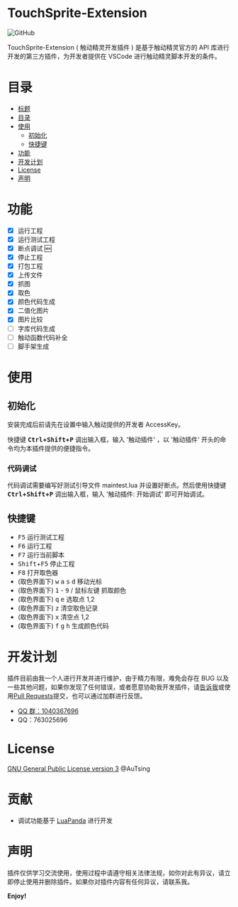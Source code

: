 # TouchSprite-Extension

![GitHub](https://img.shields.io/github/license/AuTsing/touchsprite-extension)

TouchSprite-Extension ( 触动精灵开发插件 ) 是基于触动精灵官方的 API 库进行开发的第三方插件，为开发者提供在 VSCode 进行触动精灵脚本开发的条件。

# 目录

-   [标题](#TouchSprite-Extension)
-   [目录](#目录)
-   [使用](#使用)
    -   [初始化](#初始化)
    -   [快捷键](#快捷键)
-   [功能](#功能)
-   [开发计划](#开发计划)
-   [License](#license)
-   [声明](#声明)

# 功能

-   [x] 运行工程
-   [x] 运行测试工程
-   [x] 断点调试 🆕
-   [x] 停止工程
-   [x] 打包工程
-   [x] 上传文件
-   [x] 抓图
-   [x] 取色
-   [x] 颜色代码生成
-   [x] 二值化图片
-   [x] 图片比较
-   [ ] 字库代码生成
-   [ ] 触动函数代码补全
-   [ ] 脚手架生成

# 使用

## 初始化

安装完成后前请先在设置中输入触动提供的开发者 AccessKey。

快捷键 **<kbd>Ctrl</kbd>+<kbd>Shift</kbd>+<kbd>P</kbd>** 调出输入框，输入 '触动插件' ，以 '触动插件' 开头的命令均为本插件提供的便捷指令。

### 代码调试

代码调试需要编写好测试引导文件 maintest.lua 并设置好断点。然后使用快捷键 **<kbd>Ctrl</kbd>+<kbd>Shift</kbd>+<kbd>P</kbd>** 调出输入框，输入 '触动插件: 开始调试' 即可开始调试。

## 快捷键

-   <kbd>F5</kbd> 运行测试工程
-   <kbd>F6</kbd> 运行工程
-   <kbd>F7</kbd> 运行当前脚本
-   <kbd>Shift</kbd>+<kbd>F5</kbd> 停止工程
-   <kbd>F8</kbd> 打开取色器
-   (取色界面下) <kbd>w</kbd> <kbd>a</kbd> <kbd>s</kbd> <kbd>d</kbd> 移动光标
-   (取色界面下) <kbd>1</kbd> - <kbd>9</kbd> / <kbd>鼠标左键</kbd> 抓取颜色
-   (取色界面下) <kbd>q</kbd> <kbd>e</kbd> 选取点 1,2
-   (取色界面下) <kbd>z</kbd> 清空取色记录
-   (取色界面下) <kbd>x</kbd> 清空点 1,2
-   (取色界面下) <kbd>f</kbd> <kbd>g</kbd> <kbd>h</kbd> 生成颜色代码

# 开发计划

插件目前由我一个人进行开发并进行维护，由于精力有限，难免会存在 BUG 以及一些其他问题，如果你发现了任何错误，或者愿意协助我开发插件，请[告诉我](https://github.com/AuTsing/touchsprite-extension/issues)或使用[Pull Requests](https://github.com/AuTsing/touchsprite-extension/pulls)提交，也可以通过加群进行反馈。

-   [QQ 群：1040367696](http://shang.qq.com/wpa/qunwpa?idkey=4568016974574bb1af0fa76337d4d55dd9f16509238b1ff7c6f0e79655654d1b)
-   QQ：763025696

# License

[GNU General Public License version 3](https://github.com/AuTsing/touchsprite-extension/blob/master/LICENSE) @AuTsing

# 贡献

-   调试功能基于 [LuaPanda](https://github.com/Tencent/LuaPanda) 进行开发

# 声明

插件仅供学习交流使用，使用过程中请遵守相关法律法规，如你对此有异议，请立即停止使用并删除插件。如果你对插件内容有任何异议，请联系我。

**Enjoy!**
